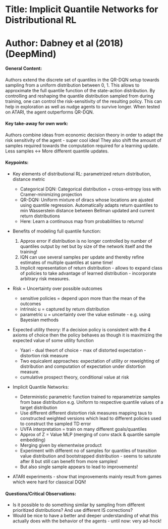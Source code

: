 # Title: Implicit Quantile Networks for Distributional RL

# Author: Dabney et al (2018) (DeepMind)

#### General Content:
Authors extend the discrete set of quantiles in the QR-DQN setup towards sampling from a uniform distribution between 0, 1. This allows to approximate the full quantile function of the state-action distribution. By controlling and reshaping the quantile distribution sampled from during training, one can control the risk-sensitivity of the resulting policy. This can help in exploration as well as nudge agents to survive longer. When tested on ATARI, the agent outperforms QR-DQN.

#### Key take-away for own work:
Authors combine ideas from economic decision theory in order to adapt the risk sensitivity of the agent - super cool idea! They also shift the amount of samples required towards the computation required for a learning update. Less samples <-> More different quantile updates.

#### Keypoints:

* Key elements of distributional RL: parametrized return distribution, distance metric
    * Categorical DQN: Categorical distribution + cross-entropy loss with Cramer-minimizing projection
    * QR-DQN: Uniform mixture of diracs whose locations are ajusted using quantile regression. Automatically adapts return quantiles to min Wasserstein distance between Bellman updated and current return distributions
    * Here: Learn a continuous map from probabilities to returns!

* Benefits of modeling full quantile function:
    1. Approx error if distribution is no longer controlled by number of quantiles output by net but by size of the network itself and the training!
    2. IQN can use several samples per update and thereby refine estimates of multiple quantiles at same time!
    3. Implicit representation of return distribution - allows to expand class of policies to take advantage of learned distribution - incorporate arbitrary risk measures.

* Risk = Uncertainty over possible outcomes
    * sensitive policies = depend upon more than the mean of the outcomes
    * intrinsic u = captured by return distribution
    * parametric u = uncertainty over the value estimate - e.g. using Bayesian methods

* Expected utility theory: If a decision policy is consistent with the 4 axioms of choice then the policy behaves as though it is maximizing the expected value of some utility function
    * Yaari - dual theort of choice - max of distorted expectation - distortion risk measure
    * Two equicalent approaches: expectation of utility or reweighting of distribution and computation of expectation under distortion measure.
    * cumulative prospect theory, conditional value at risk

* Implicit Quantile Networks:
    * Deterministic parametric function trained to reparametrize samples from base distribution e.g. Uniform to respective quantile values of a target distribution
    * Use different different distortion risk measures mapping taus to constructed weighted versions
    which lead to different policies used to construct the sampled TD error
    * UVFA interpretation = train on many different goals/quantiles
    * Approx of Z = Value MLP (merging of conv stack & quantile sample embedding)
    * Merging given by elementwise product
    * Experiment with different no of samples for quantiles of transition value distribution and bootstrapped distribution - seems to saturate after 8 but still can benefit from more samples!
    * But also single sample appears to lead to improvements!

* ATARI experiments - show that improvements mainly result from games which were hard for classical DQN!

#### Questions/Critical Observations:

* Is it possible to do something similar by sampling from different prioritized distributions? And use different IS corrections?
* Would be nice to have a better and deeper understanding of what this actually does with the behavior of the agents - until now: very ad-hock!
